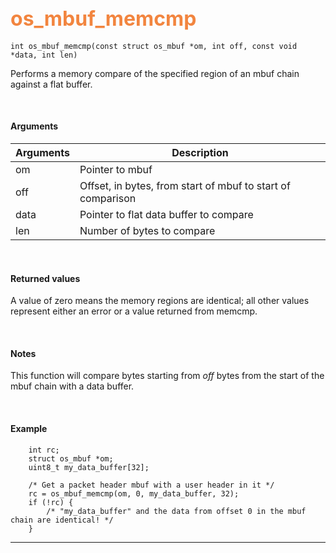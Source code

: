 ## <font color="#F2853F" style="font-size:24pt">os_mbuf_memcmp</font>

```no-highlight
int os_mbuf_memcmp(const struct os_mbuf *om, int off, const void *data, int len)
```

Performs a memory compare of the specified region of an mbuf chain against a flat buffer.

<br>

#### Arguments

| Arguments | Description |
|-----------|-------------|
| om | Pointer to mbuf |
| off | Offset, in bytes, from start of mbuf to start of comparison |
| data | Pointer to flat data buffer to compare |
| len | Number of bytes to compare |

<br>

#### Returned values
A value of zero means the memory regions are identical; all other values represent either an error or a value returned from memcmp. 

<br>

#### Notes
This function will compare bytes starting from *off* bytes from the start of the mbuf chain with a data buffer.

<br>

#### Example

```no-highlight
    int rc;
	struct os_mbuf *om;
    uint8_t my_data_buffer[32];

    /* Get a packet header mbuf with a user header in it */
    rc = os_mbuf_memcmp(om, 0, my_data_buffer, 32);
    if (!rc) {
        /* "my_data_buffer" and the data from offset 0 in the mbuf chain are identical! */
    }    
```

---------------------
